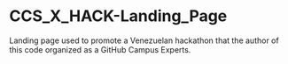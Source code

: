 # CCS_X_HACK-Landing_Page
Landing page used to promote a Venezuelan hackathon that the author of this code organized as a GitHub Campus Experts. 
